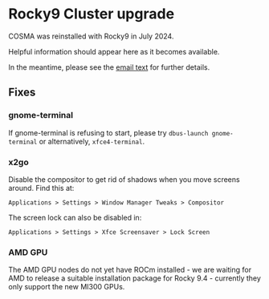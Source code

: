 # Rocky9 Cluster upgrade

COSMA was reinstalled with Rocky9 in July 2024.

Helpful information should appear here as it becomes available.

In the meantime, please see the [email text](rocky9email) for further details.

## Fixes

### gnome-terminal

If gnome-terminal is refusing to start, please try `dbus-launch gnome-terminal` or alternatively, `xfce4-terminal`.

### x2go

Disable the compositor to get rid of shadows when you move screens around. Find this at:
```
Applications > Settings > Window Manager Tweaks > Compositor
```

The screen lock can also be disabled in:
```
Applications > Settings > Xfce Screensaver > Lock Screen
```

### AMD GPU

The AMD GPU nodes do not yet have ROCm installed - we are waiting for AMD to release a suitable installation package for Rocky 9.4 - currently they only support the new MI300 GPUs.

